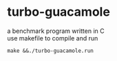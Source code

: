 # turbo-guacamole

a benchmark program written in C<br>
use makefile to compile and run
```shell
make &&./turbo-guacamole.run
```

